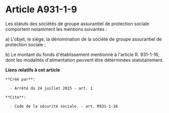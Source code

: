 # Article A931-1-9

Les statuts des sociétés de groupe assurantiel de protection sociale comportent notamment les mentions suivantes : 

a) L'objet, le siège, la dénomination de la société de groupe assurantiel de protection sociale ; 

b) Le montant du fonds d'établissement mentionné à l'article R. 931-1-16, dont les modalités d'alimentation peuvent être
déterminées statutairement.

**Liens relatifs à cet article**

	**Créé par**:

	  - Arrêté du 24 juillet 2015 - art. 1

	**Cite**:

	  - Code de la sécurité sociale. - art. R931-1-16
